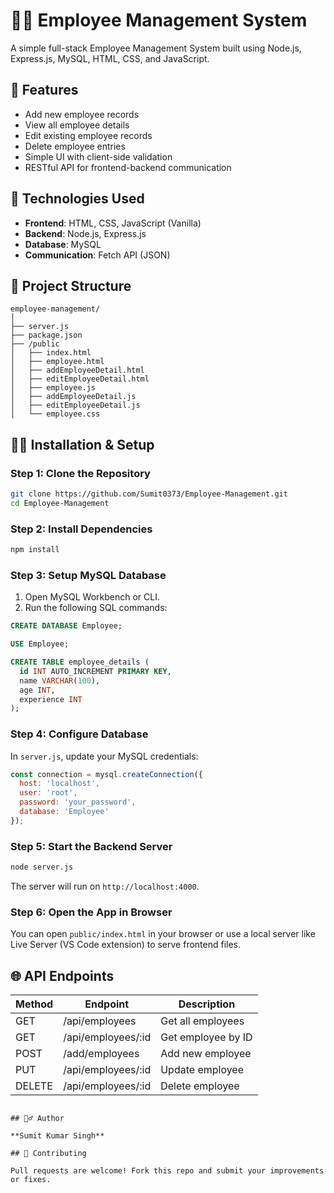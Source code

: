 # 👨‍💼 Employee Management System

A simple full-stack Employee Management System built using Node.js, Express.js, MySQL, HTML, CSS, and JavaScript.

## 🚀 Features

* Add new employee records
* View all employee details
* Edit existing employee records
* Delete employee entries
* Simple UI with client-side validation
* RESTful API for frontend-backend communication

## 💠 Technologies Used

* **Frontend**: HTML, CSS, JavaScript (Vanilla)
* **Backend**: Node.js, Express.js
* **Database**: MySQL
* **Communication**: Fetch API (JSON)

## 📁 Project Structure

```
employee-management/
│
├── server.js
├── package.json
├── /public
│   ├── index.html
│   ├── employee.html
│   ├── addEmployeeDetail.html
│   ├── editEmployeeDetail.html
│   ├── employee.js
│   ├── addEmployeeDetail.js
│   ├── editEmployeeDetail.js
│   └── employee.css
```

## 🧑‍💻 Installation & Setup

### Step 1: Clone the Repository

```bash
git clone https://github.com/Sumit0373/Employee-Management.git
cd Employee-Management
```

### Step 2: Install Dependencies

```bash
npm install
```

### Step 3: Setup MySQL Database

1. Open MySQL Workbench or CLI.
2. Run the following SQL commands:

```sql
CREATE DATABASE Employee;

USE Employee;

CREATE TABLE employee_details (
  id INT AUTO_INCREMENT PRIMARY KEY,
  name VARCHAR(100),
  age INT,
  experience INT
);
```

### Step 4: Configure Database

In `server.js`, update your MySQL credentials:

```javascript
const connection = mysql.createConnection({
  host: 'localhost',
  user: 'root',
  password: 'your_password',
  database: 'Employee'
});
```

### Step 5: Start the Backend Server

```bash
node server.js
```

The server will run on `http://localhost:4000`.

### Step 6: Open the App in Browser

You can open `public/index.html` in your browser or use a local server like Live Server (VS Code extension) to serve frontend files.

## 🌐 API Endpoints

| Method | Endpoint            | Description        |
| ------ | ------------------- | ------------------ |
| GET    | /api/employees      | Get all employees  |
| GET    | /api/employees/\:id | Get employee by ID |
| POST   | /add/employees      | Add new employee   |
| PUT    | /api/employees/\:id | Update employee    |
| DELETE | /api/employees/\:id | Delete employee    |

```

## 🙇‍♂️ Author

**Sumit Kumar Singh**

## 🤝 Contributing

Pull requests are welcome! Fork this repo and submit your improvements or fixes.
